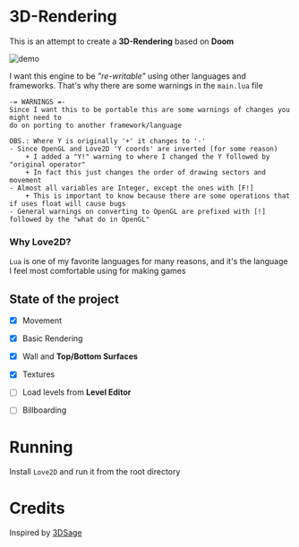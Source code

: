 # 3D-Rendering
This is an attempt to create a **3D-Rendering** based on **Doom**

![demo](media/demo.gif)


I want this engine to be *"re-writable"* using other languages and frameworks.
That's why there are some warnings in the `main.lua` file

```
-= WARNINGS =-
Since I want this to be portable this are some warnings of changes you might need to
do on porting to another framework/language

OBS.: Where Y is originally '+' it changes to '-'
- Since OpenGL and Love2D 'Y coords' are inverted (for some reason)
	+ I added a "Y!" warning to where I changed the Y followed by "original operator"
	+ In fact this just changes the order of drawing sectors and movement
- Almost all variables are Integer, except the ones with [F!]
	+ This is important to know because there are some operations that if uses float will cause bugs
- General warnings on converting to OpenGL are prefixed with [!] followed by the "what do in OpenGL"
```

### Why Love2D?
`Lua` is one of my favorite languages for many reasons, and it's the language I feel most comfortable using for making games

## State of the project
- [X] Movement
- [X] Basic Rendering
- [X] Wall and **Top/Bottom Surfaces**
- [X] Textures
- [ ] Load levels from **Level Editor**
- [ ] Billboarding


# Running
Install `Love2D` and run it from the root directory

# Credits
Inspired by [3DSage](https://github.com/3DSage/OpenGL-Doom_tutorial_part_2)
